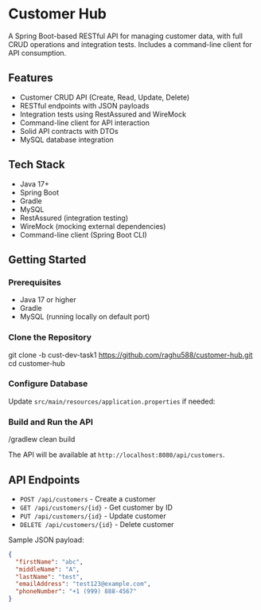 # Customer Hub

A Spring Boot-based RESTful API for managing customer data, with full CRUD operations and integration tests. Includes a command-line client for API consumption.

## Features

- Customer CRUD API (Create, Read, Update, Delete)
- RESTful endpoints with JSON payloads
- Integration tests using RestAssured and WireMock
- Command-line client for API interaction
- Solid API contracts with DTOs
- MySQL database integration

## Tech Stack

- Java 17+
- Spring Boot
- Gradle
- MySQL
- RestAssured (integration testing)
- WireMock (mocking external dependencies)
- Command-line client (Spring Boot CLI)

## Getting Started

### Prerequisites

- Java 17 or higher
- Gradle
- MySQL (running locally on default port)

### Clone the Repository
git clone -b cust-dev-task1 https://github.com/raghu588/customer-hub.git cd customer-hub

### Configure Database

Update `src/main/resources/application.properties` if needed:

### Build and Run the API
/gradlew clean build

The API will be available at `http://localhost:8080/api/customers`.

## API Endpoints

- `POST /api/customers` - Create a customer
- `GET /api/customers/{id}` - Get customer by ID
- `PUT /api/customers/{id}` - Update customer
- `DELETE /api/customers/{id}` - Delete customer

Sample JSON payload:

```json
{
  "firstName": "abc",
  "middleName": "A",
  "lastName": "test",
  "emailAddress": "test123@example.com",
  "phoneNumber": "+1 (999) 888-4567"
}


